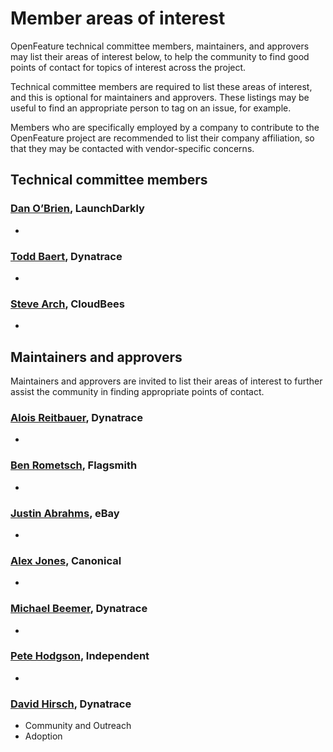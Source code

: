 # Member areas of interest

OpenFeature technical committee members, maintainers, and approvers
may list their areas of interest below, to help the community to find
good points of contact for topics of interest across the project.

Technical committee members are required to list these areas of
interest, and this is optional for maintainers and approvers.  These
listings may be useful to find an appropriate person to tag on an
issue, for example.

Members who are specifically employed by a company to contribute to
the OpenFeature project are recommended to list their company
affiliation, so that they may be contacted with vendor-specific
concerns.

<!-- Re-generate TOC with `markdown-toc --no-first-h1 -i` -->

<!-- toc -->

<!-- tocstop -->

## Technical committee members

### [Dan O’Brien](https://github.com/InTheCloudDan), LaunchDarkly

- 
### [Todd Baert](https://github.com/toddbaert), Dynatrace

- 
### [Steve Arch](https://github.com/agentgonzo), CloudBees

- 

## Maintainers and approvers

Maintainers and approvers are invited to list their areas of interest
to further assist the community in finding appropriate points of
contact.

### [Alois Reitbauer](https://github.com/aloisreitbauer), Dynatrace

- 
### [Ben Rometsch](https://github.com/dabeeeenster), Flagsmith

- 
### [Justin Abrahms](https://github.com/justinabrahms), eBay

- 
### [Alex Jones](https://github.com/AlexsJones), Canonical

- 
### [Michael Beemer](https://github.com/beeme1mr), Dynatrace

- 
### [Pete Hodgson](https://github.com/moredip), Independent

-
### [David Hirsch](https://github.com/DavidPHirsch), Dynatrace

- Community and Outreach
- Adoption

<!-- ### [_Your name here_](http://github.com/your_name), Your Company -->
